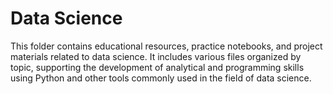 # Data Science

This folder contains educational resources, practice notebooks, and project materials related to data science. It includes various files organized by topic, supporting the development of analytical and programming skills using Python and other tools commonly used in the field of data science.
